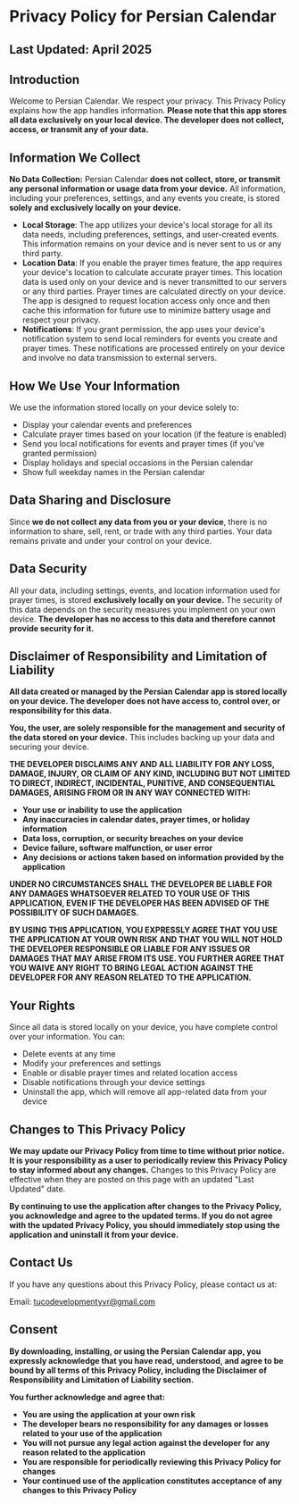 # Privacy Policy for Persian Calendar

## Last Updated: April 2025

## Introduction

Welcome to Persian Calendar. We respect your privacy. This Privacy Policy explains how the app handles information. **Please note that this app stores all data exclusively on your local device. The developer does not collect, access, or transmit any of your data.**

## Information We Collect

**No Data Collection:** Persian Calendar **does not collect, store, or transmit any personal information or usage data from your device.** All information, including your preferences, settings, and any events you create, is stored **solely and exclusively locally on your device.**

- **Local Storage**: The app utilizes your device's local storage for all its data needs, including preferences, settings, and user-created events. This information remains on your device and is never sent to us or any third party.
- **Location Data**: If you enable the prayer times feature, the app requires your device's location to calculate accurate prayer times. This location data is used only on your device and is never transmitted to our servers or any third parties. Prayer times are calculated directly on your device. The app is designed to request location access only once and then cache this information for future use to minimize battery usage and respect your privacy.
- **Notifications**: If you grant permission, the app uses your device's notification system to send local reminders for events you create and prayer times. These notifications are processed entirely on your device and involve no data transmission to external servers.

## How We Use Your Information

We use the information stored locally on your device solely to:

- Display your calendar events and preferences
- Calculate prayer times based on your location (if the feature is enabled)
- Send you local notifications for events and prayer times (if you've granted permission)
- Display holidays and special occasions in the Persian calendar
- Show full weekday names in the Persian calendar

## Data Sharing and Disclosure

Since **we do not collect any data from you or your device**, there is no information to share, sell, rent, or trade with any third parties. Your data remains private and under your control on your device.

## Data Security

All your data, including settings, events, and location information used for prayer times, is stored **exclusively locally on your device.** The security of this data depends on the security measures you implement on your own device. **The developer has no access to this data and therefore cannot provide security for it.**

## Disclaimer of Responsibility and Limitation of Liability

**All data created or managed by the Persian Calendar app is stored locally on your device. The developer does not have access to, control over, or responsibility for this data.**

**You, the user, are solely responsible for the management and security of the data stored on your device.** This includes backing up your data and securing your device.

**THE DEVELOPER DISCLAIMS ANY AND ALL LIABILITY FOR ANY LOSS, DAMAGE, INJURY, OR CLAIM OF ANY KIND, INCLUDING BUT NOT LIMITED TO DIRECT, INDIRECT, INCIDENTAL, PUNITIVE, AND CONSEQUENTIAL DAMAGES, ARISING FROM OR IN ANY WAY CONNECTED WITH:**

- **Your use or inability to use the application**
- **Any inaccuracies in calendar dates, prayer times, or holiday information**
- **Data loss, corruption, or security breaches on your device**
- **Device failure, software malfunction, or user error**
- **Any decisions or actions taken based on information provided by the application**

**UNDER NO CIRCUMSTANCES SHALL THE DEVELOPER BE LIABLE FOR ANY DAMAGES WHATSOEVER RELATED TO YOUR USE OF THIS APPLICATION, EVEN IF THE DEVELOPER HAS BEEN ADVISED OF THE POSSIBILITY OF SUCH DAMAGES.**

**BY USING THIS APPLICATION, YOU EXPRESSLY AGREE THAT YOU USE THE APPLICATION AT YOUR OWN RISK AND THAT YOU WILL NOT HOLD THE DEVELOPER RESPONSIBLE OR LIABLE FOR ANY ISSUES OR DAMAGES THAT MAY ARISE FROM ITS USE. YOU FURTHER AGREE THAT YOU WAIVE ANY RIGHT TO BRING LEGAL ACTION AGAINST THE DEVELOPER FOR ANY REASON RELATED TO THE APPLICATION.**

## Your Rights

Since all data is stored locally on your device, you have complete control over your information. You can:

- Delete events at any time
- Modify your preferences and settings
- Enable or disable prayer times and related location access
- Disable notifications through your device settings
- Uninstall the app, which will remove all app-related data from your device

## Changes to This Privacy Policy

**We may update our Privacy Policy from time to time without prior notice. It is your responsibility as a user to periodically review this Privacy Policy to stay informed about any changes.** Changes to this Privacy Policy are effective when they are posted on this page with an updated "Last Updated" date.

**By continuing to use the application after changes to the Privacy Policy, you acknowledge and agree to the updated terms. If you do not agree with the updated Privacy Policy, you should immediately stop using the application and uninstall it from your device.**

## Contact Us

If you have any questions about this Privacy Policy, please contact us at:

Email: [tucodevelopmentyvr@gmail.com](mailto:tucodevelopmentyvr@gmail.com)

## Consent

**By downloading, installing, or using the Persian Calendar app, you expressly acknowledge that you have read, understood, and agree to be bound by all terms of this Privacy Policy, including the Disclaimer of Responsibility and Limitation of Liability section.**

**You further acknowledge and agree that:**

- **You are using the application at your own risk**
- **The developer bears no responsibility for any damages or losses related to your use of the application**
- **You will not pursue any legal action against the developer for any reason related to the application**
- **You are responsible for periodically reviewing this Privacy Policy for changes**
- **Your continued use of the application constitutes acceptance of any changes to this Privacy Policy**
